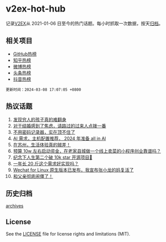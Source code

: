 # v2ex-hot-hub

 记录[V2EX](https://www.v2ex.com/)从 2021-01-06 日至今的热门话题。每小时抓取一次数据，按天[归档](archives)。
 
 ## 相关项目

- [GitHub热榜](https://github.com/lonnyzhang423/github-hot-hub)
- [知乎热榜](https://github.com/lonnyzhang423/zhihu-hot-hub)
- [微博热榜](https://github.com/lonnyzhang423/weibo-hot-hub)
- [头条热榜](https://github.com/lonnyzhang423/toutiao-hot-hub)
- [抖音热榜](https://github.com/lonnyzhang423/douyin-hot-hub)


 `更新时间：2024-03-08 17:07:05 +0800`

## 热议话题

1. [发现穷人的孩子真的难翻身](https://www.v2ex.com/t/1021542)
1. [对于结婚感到了焦虑，请路过的过来人点拨一番](https://www.v2ex.com/t/1021799)
1. [不用密码记录器，实在顶不住了](https://www.v2ex.com/t/1021658)
1. [AI 需求，主机配置推荐， 2024 年准备 all in AI](https://www.v2ex.com/t/1021687)
1. [在苏州，生活体验真的贼差！](https://www.v2ex.com/t/1021659)
1. [预算 10w 左右启动资金，在老家县城做一个线上卖菜的小程序创业靠谱吗？](https://www.v2ex.com/t/1021759)
1. [纪念下人生第二个破 10k star 开源项目🎉](https://www.v2ex.com/t/1021705)
1. [一年长 20 斤这个需求好实现吗？](https://www.v2ex.com/t/1021751)
1. [Wechat for Linux 原生版本已发布，我宣布张小龙的妈复活了](https://www.v2ex.com/t/1021682)
1. [和父亲彻底闹僵了！](https://www.v2ex.com/t/1021656)

## 历史归档

[archives](archives)

## License

See the [LICENSE](LICENSE) file for license rights and limitations (MIT).
